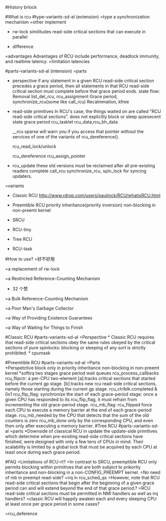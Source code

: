 #History
brlock

#What is rcu
#type-variants-sd-al (extension)
=type
a synchronization mechanism 
=other implement
* rw-lock similitudes 
	read-side critical sections that can execute in parallel

* difference

=advantages 
Advantages of RCU include performance, deadlock immunity, and realtime latency.
=limitation
latencies


#parts-variants-sd-al (intension)
=parts
* perspective
	if any statement in a given RCU read-side critical section precedes a grace period, then all statements in that RCU read-side critical section must complete before that grace period ends.
	state flow: 
	Removal  list_del_rcu, rcu_assignment
	Grace period, synchronize_rcu(some like call_rcu)
	Recalmmation, kfree

* read-side primitives
	In RCU's case, the things waited on are called "RCU read-side critical sections".
	does not explicitly block or sleep
	quiesecent state
	grace period
	rcu_tasklet
	rcu_data,rcu_bh_data

	__rcu sparse will warn you if you access that pointer without the services of one of the variants of rcu_dereference().

	rcu_read_lock/unlock

	rcu_dereference
	rcu_assign_pointer

* rcu_update
	these old versions must be reclaimed after all pre-existing readers complete
	call_rcu
	synchronize_rcu, spin_lock for syncing updaters.

=variants
* Classic RCU
	http://www.rdrop.com/users/paulmck/RCU/whatisRCU.html
* Preemtible RCU
	priority inheritance(priority inversion)
	non-blocking in non-preemt kernel

* SRCU
* RCU-tiny
* Tree RCU
* RCU-task
	


#How to use?
=好不好用

=a replacement of rw-lock

=a Restricted Reference-Counting Mechanism 
* 32 个赞

=a Bulk Reference-Counting Mechanism


=a Poor Man's Garbage Collector

=a Way of Providing Existence Guarantees

=a Way of Waiting for Things to Finish


#Classic RCU
#parts-variants-sd-al
=Perspective
	* Classic RCU requires that read-side critical sections obey the same rules obeyed by the critical sections of pure spinlocks: blocking or sleeping of any sort is strictly prohibited.
	* cpumask

#Preemtible RCU
#parts-variants-sd-al
=Parts	
*Perspetctive
	block only in priority inheritance non-blocking in non-preemt kernel
*softirq
	two stages grace period
	wait queues
	rcu_process_callbacks
	rcu_flipctr: a per-CPU two-element
		[a]:tracks critical sections that started before the current gp stage.
		[b]:tracks new rcu read-side critical sections, namely those starting during the current gp stage.
	rcu_ctrlblk.completed & 0x1
	rcu_flip_flag: synchronize the start of each grace-period stage: once a given CPU has responded to its rcu_flip_flag, it must refrain from incrementing the old grace-period stage. 
	rcu_mb_flag: rcu_flipped  force each CPU to execute a memory barrier at the end of each grace-period stage.
				rcu_mb_needed by the CPU that detects that the sum of the old counters is zero
				 rcu_mb_done only by the corresponding CPU, and even then only after executing a memory barrier.
#Tree RCU
#parts-variants-sd-al
=parts 
*Downside of classical RCU in update
	the update-side primitives which determine when pre-existing read-side critical sections have finished, were designed with only a few tens of CPUs in mind.
	 Their scalability is limited by a global lock that must be acquired by each CPU at least once during each grace period.


#FAQ
=Limitations of RCU-rt?
=In contrast to SRCU, preemptible RCU only permits blocking within primitives that are both subject to prikority inheritance and non-blocking in a non-CONFIG_PREEMPT kernel.
=No need of mb in preempt read-side?
=irq in rcu_sched_qs
=However, note that RCU read-side critical sections that begin after the beginning of a given grace period can and will extend beyond the end of that grace period.?
=RCU read-side critical sections must be permitted in NMI handlers as well as irq handlers?
=classic RCU will happily awaken each and every sleeping CPU at least once per grace period in some cases?

=rcu_deference

